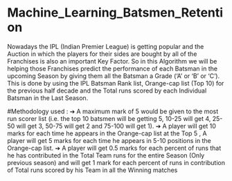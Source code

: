 # Machine_Learning_Batsmen_Retention

Nowadays the IPL (Indian Premier League) is getting popular and the Auction in which the players for their sides are bought by all of the Franchises is also an important Key Factor. So in this Algorithm we will be helping those Franchises predict the performance of each Batsman in the upcoming Season by giving them all the Batsman a Grade (‘A’ or ‘B’ or ‘C’). This is done by using the IPL Batsman Rank list, Orange-cap list (Top 10) for the previous half decade and the Total runs scored by each Individual Batsman in the Last Season.

#Methodology used : ➔ A maximum mark of 5 would be given to the most run scorer list (i.e. the top 10 batsmen will be getting 5, 10-25 will get 4, 25-50 will get 3, 50-75 will get 2 and 75-100 will get 1). ➔ A player will get 10 marks for each time he appears in the Orange-cap list at the Top 5 , A player will get 5 marks for each time he appears in 5-10 positions in the Orange-cap list. ➔ A player will get 0.5 marks for each percent of runs that he has contributed in the Total Team runs for the entire Season (Only previous season) and will get 1 mark for each percent of runs in contribution of Total runs scored by his Team in all the Winning matches
